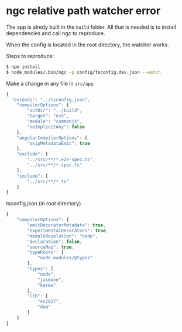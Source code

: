 # ngc relative path watcher error

The app is alredy built in the `build` folder. All that is needed is to install dependencies and call ngc to reproduce. 

When the config is located in the root directory, the watcher works.

Steps to reproduce:

``` bash
$ npm install
$ node_modules/.bin/ngc -p config/tsconfig.dev.json --watch
```

Make a change in any file in `src/app`.

``` javascript
{
  "extends": "../tsconfig.json",
    "compilerOptions": {
        "outDir": "../build",
        "target": "es5",
        "module": "commonjs",
        "noImplicitAny": false
    },
    "angularCompilerOptions": {
        "skipMetadataEmit": true
    },
    "exclude": [
        "../src/**/*.e2e-spec.ts",
        "../src/**/*.spec.ts"
    ],
    "include": [
        "../src/**/*.ts"
    ]
}
```

tsconfig.json (in root directory)

``` javascript
{
    "compilerOptions": {
        "emitDecoratorMetadata": true,
        "experimentalDecorators": true,
        "moduleResolution": "node",
        "declaration": false,
        "sourceMap": true,
        "typeRoots": [
            "node_modules/@types"
        ],
        "types": [
            "node",
            "jasmine",
            "karma"
        ],
        "lib": [
            "es2017",
            "dom"
        ]
    }
}
```












